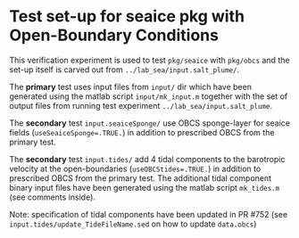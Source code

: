 Test set-up for seaice pkg with Open-Boundary Conditions
========================================================

This verification experiment is used to test `pkg/seaice` with `pkg/obcs`
and the set-up itself is carved out from `../lab_sea/input.salt_plume/`.

The **primary** test uses input files from `input/` dir which have been generated using
the matlab script `input/mk_input.m` together with the set of output files from running
test experiment `../lab_sea/input.salt_plume`.

The **secondary** test `input.seaiceSponge/` use OBCS sponge-layer for seaice fields
(`useSeaiceSponge=.TRUE.`) in addition to prescribed OBCS from the primary test.

The **secondary** test `input.tides/` add 4 tidal components to the barotropic velocity
at the open-boundaries (`useOBCStides=.TRUE.`) in addition to prescribed OBCS from the
primary test. The additional tidal component binary input files have been generated using
the matlab script `mk_tides.m` (see comments inside).

Note: specification of tidal components have been updated in PR #752
 (see `input.tides/update_TideFileName.sed` on how to update `data.obcs`)
